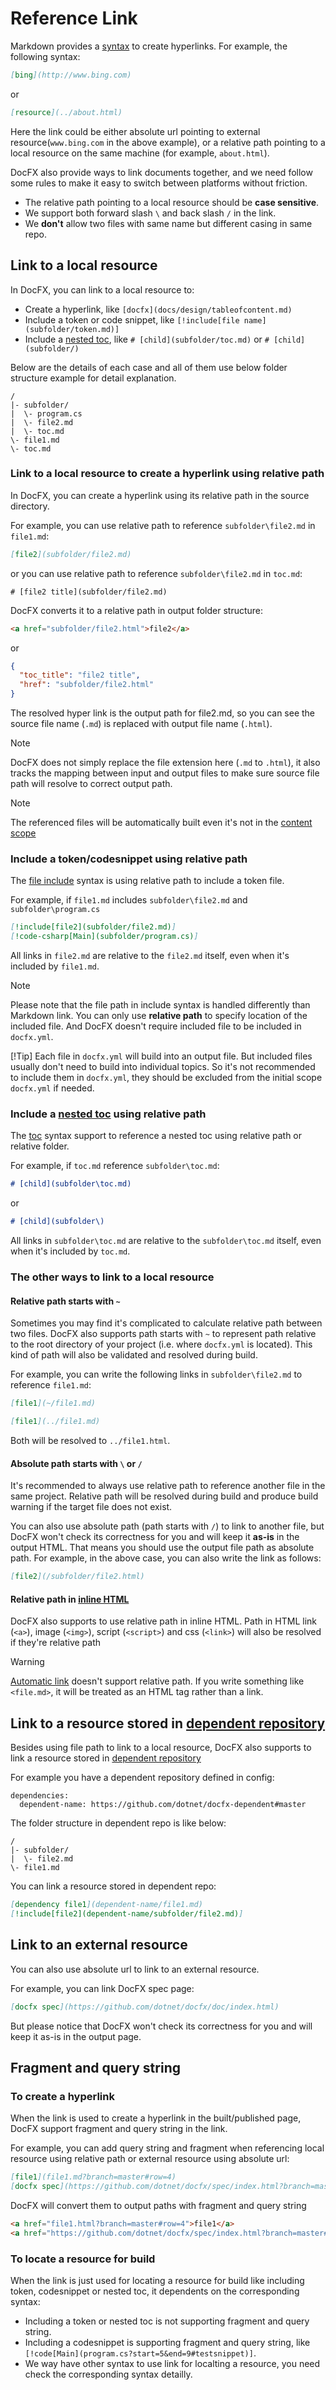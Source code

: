 [\\]: # (TODO: correct the links once the corresponding docs have been added)
[\\]: # (TODO: support encoded link)

# Reference Link
Markdown provides a [syntax](https://spec.commonmark.org/0.28/#inline-link) to create hyperlinks.
For example, the following syntax:

```markdown
[bing](http://www.bing.com)
```
or 
```markdown
[resource](../about.html)
```

Here the link could be either absolute url pointing to external resource(`www.bing.com` in the above example),
or a relative path pointing to a local resource on the same machine (for example, `about.html`).

DocFX also provide ways to link documents together, and we need follow some rules to make it easy to switch between platforms without friction.
  - The relative path pointing to a local resource should be **case sensitive**.
  - We support both forward slash `\` and back slash `/` in the link.
  - We **don't** allow two files with same name but different casing in same repo.

## Link to a local resource

In DocFX, you can link to a local resource to:
  - Create a hyperlink, like `[docfx](docs/design/tableofcontent.md)`
  - Include a token or code snippet, like `[!include[file name](subfolder/token.md)]`
  - Include a [nested toc](table-of-contents.md#link-to-another-toc-file), like `# [child](subfolder/toc.md)` or `# [child](subfolder/)`
  
Below are the details of each case and all of them use below folder structure example for detail explanation.

```
/
|- subfolder/
|  \- program.cs
|  \- file2.md
|  \- toc.md
\- file1.md
\- toc.md
```

### Link to a local resource to create a hyperlink using relative path

In DocFX, you can create a hyperlink using its relative path in the source directory.

For example, you can use relative path to reference `subfolder\file2.md` in `file1.md`:

```markdown
[file2](subfolder/file2.md)
```

or you can use relative path to reference `subfolder\file2.md` in `toc.md`:

```toc
# [file2 title](subfolder/file2.md)
```

DocFX converts it to a relative path in output folder structure:

```html
<a href="subfolder/file2.html">file2</a>
```

or 

```json
{
  "toc_title": "file2 title",
  "href": "subfolder/file2.html"
}
```

The resolved hyper link is the output path for file2.md, so you can see the source file name (`.md`) is replaced with output file name (`.html`).

> [!Note]
> DocFX does not simply replace the file extension here (`.md` to `.html`), it also tracks the mapping between input and
> output files to make sure source file path will resolve to correct output path.

> [!Note]
> The referenced files will be automatically built even it's not in the [content scope](config.md)

### Include a token/codesnippet using relative path

The [file include](../spec/docfx_flavored_markdown.md#file-inclusion) syntax is using relative path to include a token file.

For example, if `file1.md` includes `subfolder\file2.md` and `subfolder\program.cs`

```markdown
[!include[file2](subfolder/file2.md)]
[!code-csharp[Main](subfolder/program.cs)]
```

All links in `file2.md` are relative to the `file2.md` itself, even when it's included by `file1.md`.

> [!Note]
> Please note that the file path in include syntax is handled differently than Markdown link.
> You can only use **relative path** to specify location of the included file.
> And DocFX doesn't require included file to be included in `docfx.yml`.
>
> [!Tip]
> Each file in `docfx.yml` will build into an output file. But included files usually don't need to build into individual
> topics. So it's not recommended to include them in `docfx.yml`, they should be excluded from the initial scope `docfx.yml` if needed.

### Include a [nested toc](table-of-contents.md#link-to-another-toc-file) using relative path

The [toc](table-of-contents.md) syntax support to reference a nested toc using relative path or relative folder.

For example, if `toc.md` reference `subfolder\toc.md`:

```markdown
# [child](subfolder\toc.md)
```

or 

```markdown
# [child](subfolder\)
```

All links in `subfolder\toc.md` are relative to the `subfolder\toc.md` itself, even when it's included by `toc.md`.

### The other ways to link to a local resource

#### Relative path starts with `~`

Sometimes you may find it's complicated to calculate relative path between two files.
DocFX also supports path starts with `~` to represent path relative to the root directory of your project (i.e. where `docfx.yml` is located).
This kind of path will also be validated and resolved during build.

For example, you can write the following links in `subfolder\file2.md` to reference `file1.md`:
 
```markdown
[file1](~/file1.md)

[file1](../file1.md)
```

Both will be resolved to `../file1.html`.

#### Absolute path starts with `\` or `/`

It's recommended to always use relative path to reference another file in the same project. Relative path will be resolved during build and produce build warning if the target file does not exist.

You can also use absolute path (path starts with `/`) to link to another file, but DocFX won't check its correctness for you and will keep it **as-is** in the output HTML.
That means you should use the output file path as absolute path. For example, in the above case, you can also write the link as follows:

```markdown
[file2](/subfolder/file2.html)
```

#### Relative path in [inline HTML](https://daringfireball.net/projects/markdown/syntax#html)

DocFX also supports to use relative path in inline HTML. Path in HTML link (`<a>`), image (`<img>`), script (`<script>`) and css (`<link>`) will also be resolved if they're relative path

> [!Warning]
> [Automatic link](https://daringfireball.net/projects/markdown/syntax#autolink) doesn't support relative path.
> If you write something like `<file.md>`, it will be treated as an HTML tag rather than a link.

## Link to a resource stored in [dependent repository](config.md)

Besides using file path to link to a local resource, DocFX also supports to link a resource stored in [dependent repository](config.md)

For example you have a dependent repository defined in config:

```config
dependencies:
  dependent-name: https://github.com/dotnet/docfx-dependent#master
```

The folder structure in dependent repo is like below:

```
/
|- subfolder/
|  \- file2.md
\- file1.md
```

You can link a resource stored in dependent repo:

```markdown
[dependency file1](dependent-name/file1.md)
[!include[file2](dependent-name/subfolder/file2.md)]
```
[//]: # (what's the resolved href?)

## Link to an external resource

You can also use absolute url to link to an external resource.

For example, you can link DocFX spec page:

```markdown
[docfx spec](https://github.com/dotnet/docfx/doc/index.html)
```

But please notice that DocFX won't check its correctness for you and will keep it as-is in the output page.

## Fragment and query string

### To create a hyperlink

When the link is used to create a hyperlink in the built/published page, DocFX support fragment and query string in the link.

For example, you can add query string and fragment when referencing local resource using relative path or external resource using absolute url:

```markdown
[file1](file1.md?branch=master#row=4)
[docfx spec](https://github.com/dotnet/docfx/spec/index.html?branch=master#row=4)
``` 

DocFX will convert them to output paths with fragment and query string

```html
<a href="file1.html?branch=master#row=4">file1</a>
<a href="https://github.com/dotnet/docfx/spec/index.html?branch=master#row=4">docfx spec</a>
```

### To locate a resource for build

When the link is just used for locating a resource for build like including token, codesnippet or nested toc, it dependents on the corresponding syntax:
  - Including a token or nested toc is not supporting fragment and query string.
  - Including a codesnippet is supporting fragment and query string, like `[!code[Main](program.cs?start=5&end=9#testsnippet)]`.
  - We way have other syntax to use link for localting a resource, you need check the corresponding syntax detailly.

